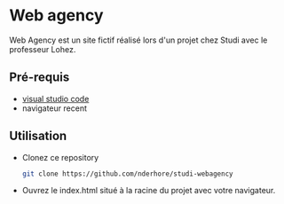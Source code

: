 # Web agency

Web Agency est un site fictif réalisé lors d'un projet chez Studi avec le professeur Lohez.

## Pré-requis

- [visual studio code](https://code.visualstudio.com/)
- navigateur recent

## Utilisation

- Clonez ce repository
  ```bash
  git clone https://github.com/nderhore/studi-webagency
  ```
- Ouvrez le index.html situé à la racine du projet avec votre navigateur.